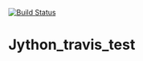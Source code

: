 [![Build Status](https://travis-ci.org/bio-ontology-research-group/behavior-ontology.svg?branch=master)](https://travis-ci.org/bio-ontology-research-group/behavior-ontology)
# Jython_travis_test
